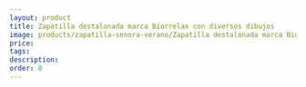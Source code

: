 ```yaml
---
layout: product
title: Zapatilla destalonada marca Biorrelax con diversos dibujos
image: products/zapatilla-senora-verano/Zapatilla destalonada marca Biorrelax con diversos dibujos.jpeg
price: 
tags: 
description: 
order: 0
---
```

